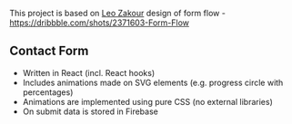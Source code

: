 This project is based on [Leo Zakour](https://dribbble.com/leozakour) design of form flow - https://dribbble.com/shots/2371603-Form-Flow

## Contact Form

* Written in React (incl. React hooks)
* Includes animations made on SVG elements (e.g. progress circle with percentages)
* Animations are implemented using pure CSS (no external libraries)
* On submit data is stored in Firebase
